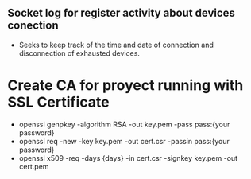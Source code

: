 ## Socket log for register activity about devices conection
- Seeks to keep track of the time and date of connection and disconnection of exhausted devices.

# Create CA for proyect running with SSL Certificate
- openssl genpkey -algorithm RSA -out key.pem -pass pass:{your password}
- openssl req -new -key key.pem -out cert.csr -passin pass:{your password}
- openssl x509 -req -days {days} -in cert.csr -signkey key.pem -out cert.pem

